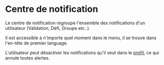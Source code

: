 # Centre de notification

Le centre de notification regroupe l'ensemble des notifications d'un utilisateur (Validation, Défi, Groupe etc..).

Il est accessible à n'importe quel moment dans le menu, il se trouve dans l'en-tête de premier language.

L'utilisateur peut désactiver les notifications qu'il veut dans le [profil](profil.md), ce qui annule toutes alertes.


<!---
Author : Hugo
Validator : Jordan
-->
